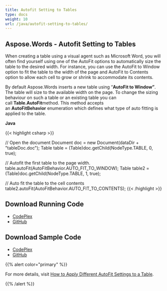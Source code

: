 ```yaml
---
title: Autofit Setting to Tables
type: docs
weight: 10
url: /java/autofit-setting-to-tables/
---
```


## **Aspose.Words - Autofit Setting to Tables**
When creating a table using a visual agent such as Microsoft Word, you will often find yourself using one of the AutoFit options to automatically size the table to the desired width. For instance, you can use the AutoFit to Window option to fit the table to the width of the page and AutoFit to Contents option to allow each cell to grow or shrink to accommodate its contents. 

By default Aspose.Words inserts a new table using “**AutoFit to Window”**. The table will size to the available width on the page. To change the sizing behaviour on such a table or an existing table you can call **Table.AutoFit**method. This method accepts an **AutoFitBehavior** enumeration which defines what type of auto fitting is applied to the table.

**Java**

{{< highlight csharp >}}

// Open the document
Document doc = new Document(dataDir + "tableDoc.doc");
Table table = (Table)doc.getChild(NodeType.TABLE, 0, true);

// Autofit the first table to the page width.
table.autoFit(AutoFitBehavior.AUTO_FIT_TO_WINDOW);
Table table2 = (Table)doc.getChild(NodeType.TABLE, 1, true);

// Auto fit the table to the cell contents
table2.autoFit(AutoFitBehavior.AUTO_FIT_TO_CONTENTS);
{{< /highlight >}}
## **Download Running Code**
- [CodePlex](https://asposewordsjavaapachepoi.codeplex.com/releases/view/618321)
- [GitHub](https://github.com/aspose-words/Aspose.Words-for-Java/releases/tag/Aspose.Words_Java_for_Apache_POI_WP-v1.0.0)
## **Download Sample Code**
- [CodePlex](https://asposewordsjavaapachepoi.codeplex.com/SourceControl/latest#src/main/java/com/aspose/words/examples/asposefeatures/workingwithtables/autofitsettingstotable/AsposeTableAutoFitSettings.java)
- [GitHub](https://github.com/aspose-words/Aspose.Words-for-Java/blob/master/Plugins/Aspose_Words_for_Apache_POI/src/main/java/com/aspose/words/examples/asposefeatures/workingwithtables/autofitsettingstotable/AsposeTableAutoFitSettings.java)

{{% alert color="primary" %}} 

For more details, visit [How to Apply Different AutoFit Settings to a Table](https://docs.aspose.com/words/java/how-to-apply-different-autofit-settings-to-a-table/).

{{% /alert %}}
